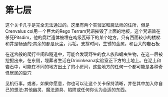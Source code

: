 # 第七层

这个关卡几乎是完全无法通过的。这里有两个实验室和魔法师的住所，但是Crenvalus col用一个巨大的Rego Terram咒语摧毁了上面的地板，这个咒语旨在杀死Pitsdim，他的腐烂遗体被埋在吨级瓦砾下的某个地方。只有西面较小的楼梯和井是畅通的;其余的都是灰尘，污垢，支撑时间，生锈的金属，和巨大的岩石板

在迷宫般的爬行空间和隧道中，可能会发现野生的食人族和蠕虫生物，在这一层被挖掘出来，在东侧，埋葬者生活在Drininkeana实验室正下方的土地上。在泥土和岩石中，可能在不同的地方出土了的小房间，这些地方的任何一个都可能是各种奇怪居民的巢穴

见机行事。或者，如果你愿意，你也可以让这个关卡保持清晰，并在其中加入你自己的想法:其他幽灵、魔法道具、陷阱或任何你认为合适的东西。


